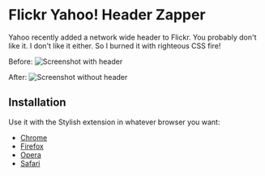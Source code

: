 # Flickr Yahoo! Header Zapper

Yahoo recently added a network wide header to Flickr. You probably don't like it. I don't like it either. So I burned it with righteous CSS fire!

Before:
<img src="https://raw.github.com/everycopy/flickr-yahoo-header-zapper/master/screenshot_with_header.jpg" alt="Screenshot with header">

After:
<img src="https://raw.github.com/everycopy/flickr-yahoo-header-zapper/master/screenshot_without_header.jpg" alt="Screenshot without header">


## Installation

Use it with the Stylish extension in whatever browser you want:

* [Chrome](https://chrome.google.com/webstore/detail/stylish/fjnbnpbmkenffdnngjfgmeleoegfcffe)
* [Firefox](https://addons.mozilla.org/fr/firefox/addon/stylish/)
* [Opera](https://addons.opera.com/en/extensions/details/stylish-for-opera/)
* [Safari](http://sobolev.us/stylish/)

